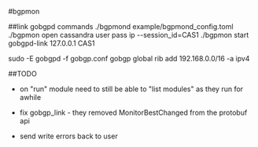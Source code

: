 #bgpmon

##link gobgpd commands
./bgpmond example/bgpmond_config.toml
./bgpmon open cassandra user pass ip --session_id=CAS1
./bgpmon start gobgpd-link 127.0.0.1 CAS1

sudo -E gobgpd -f gobgp.conf
gobgp global rib add 192.168.0.0/16 -a ipv4

##TODO
- on "run" module need to still be able to "list modules" as they run for awhile

- fix gobgp_link - they removed MonitorBestChanged from the protobuf api
- send write errors back to user
